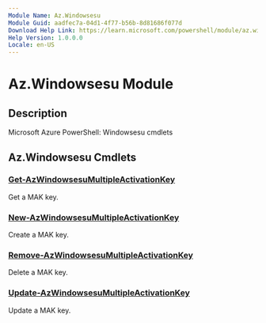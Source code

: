 ```yaml
---
Module Name: Az.Windowsesu
Module Guid: aadfec7a-04d1-4f77-b56b-8d81686f077d
Download Help Link: https://learn.microsoft.com/powershell/module/az.windowsesu
Help Version: 1.0.0.0
Locale: en-US
---
```


# Az.Windowsesu Module
## Description
Microsoft Azure PowerShell: Windowsesu cmdlets

## Az.Windowsesu Cmdlets
### [Get-AzWindowsesuMultipleActivationKey](Get-AzWindowsesuMultipleActivationKey.md)
Get a MAK key.

### [New-AzWindowsesuMultipleActivationKey](New-AzWindowsesuMultipleActivationKey.md)
Create a MAK key.

### [Remove-AzWindowsesuMultipleActivationKey](Remove-AzWindowsesuMultipleActivationKey.md)
Delete a MAK key.

### [Update-AzWindowsesuMultipleActivationKey](Update-AzWindowsesuMultipleActivationKey.md)
Update a MAK key.

